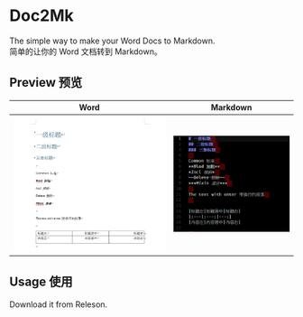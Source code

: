 # Doc2Mk

The simple way to make your Word Docs to Markdown.  
简单的让你的 Word 文档转到 Markdown。

## Preview 预览


|Word|Markdown|
|:---:|:---:|
|![](word.png)|![](markdown.png)|

## Usage 使用

Download it from Releson.

